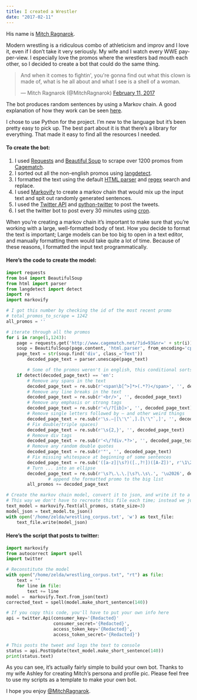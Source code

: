 ```yaml
---
title: I created a Wrestler
date: "2017-02-11"
---
```

His name is [Mitch Ragnarok](https://twitter.com/MitchRagnarok).

Modern wrestling is a ridiculous combo of athleticism and improv and I love it, even if I don’t take it very seriously. My wife and I watch every WWE pay-per-view. I especially love the promos where the wrestlers bad mouth each other, so I decided to create a bot that could do the same thing.

<blockquote class="twitter-tweet" data-lang="en"><p lang="en" dir="ltr">And when it comes to fightin&#39;, you&#39;re gonna find out what this clown is made of, what is he all about and what I see is a shell of a woman.</p>&mdash; Mitch Ragnarok (@MitchRagnarok) <a href="https://twitter.com/MitchRagnarok/status/830265120043462656?ref_src=twsrc%5Etfw">February 11, 2017</a></blockquote>
<script async src="https://platform.twitter.com/widgets.js" charset="utf-8"></script>

The bot produces random sentences by using a Markov chain. A good explanation of how they work can be seen [here](http://setosa.io/ev/markov-chains/).

I chose to use Python for the project. I’m new to the language but it’s been pretty easy to pick up. The best part about it is that there’s a library for everything. That made it easy to find all the resources I needed.

#### To create the bot:

1. I used [Requests](http://docs.python-requests.org/en/master) and [Beautiful Soup](https://www.crummy.com/software/BeautifulSoup) to scrape over 1200 promos from [Cagematch](https://www.cagematch.net/).
2. I sorted out all the non-english promos using [langdetect](https://pypi.python.org/pypi/langdetect).
3. I formatted the text using the default [HTML parser](https://docs.python.org/2/library/htmlparser.html) and [regex](https://docs.python.org/2/library/re.html) search and replace.
4. I used [Markovify](https://github.com/jsvine/markovify) to create a markov chain that would mix up the input text and spit out randomly generated sentences.
5. I used the [Twitter API](https://dev.twitter.com/index) and [python-twitter](https://github.com/bear/python-twitter) to post the tweets.
6. I set the twitter bot to post every 30 minutes using [cron](https://en.wikipedia.org/wiki/Cron).

When you’re creating a markov chain it’s important to make sure that you’re working with a large, well-formatted body of text. How you decide to format the text is important; Large models can be too big to open in a text editor, and manually formatting them would take quite a lot of time. Because of these reasons, I formatted the input text programmatically.

#### Here’s the code to create the model:

```python
import requests
from bs4 import BeautifulSoup
from html import parser
from langdetect import detect
import re
import markovify

# I got this number by checking the id of the most recent promo
# total_promos_to_scrape = 1242
all_promos = ''

# iterate through all the promos
for i in range(1,1243):
    page = requests.get('http://www.cagematch.net/?id=93&nr=' + str(i))
    soup = BeautifulSoup(page.content, 'html.parser', from_encoding='cp1252')
    page_text = str(soup.find('div', class_='Text'))
		decoded_page_text = parser.unescape(page_text)

		# Some of the promos weren't in english, this conditional sorts them out
    if detect(decoded_page_text) == 'en':
        # Remove any spans in the text
        decoded_page_text = re.sub(r'<span\b[^>]*>(.*?)</span>', '', decoded_page_text)
        # Remove any line breaks in the text
        decoded_page_text = re.sub(r'<br/>', '', decoded_page_text)
        # Remove any emphasis or strong tags
        decoded_page_text = re.sub(r'<\/?[ib]>', '', decoded_page_text)
        # Remove single letters followed by — and other weird things
        decoded_page_text = re.sub(r'\s.—|[\'\"`,].[\'\"`,]', '', decoded_page_text)
        # Fix double/triple spaces)
        decoded_page_text = re.sub(r'\s{2,}', '', decoded_page_text)
        # Remove div tags
        decoded_page_text = re.sub(r'<\/?div.*?>', '', decoded_page_text)
        # Remove any random double quotes
        decoded_page_text = re.sub(r'"', '', decoded_page_text)
        # Fix missing whitespace at beginning of some sentences
        decoded_page_text = re.sub('([a-z]|\s?)([.,?!])([A-Z])', r'\1\2 \3', decoded_page_text)
        # Turn ... into an ellipse
        decoded_page_text = re.sub(r'\s?\.\.\.|\s?\.\s\.', '\u2026', decoded_page_text)
				# append the formatted promo to the big list
        all_promos += decoded_page_text

# Create the markov chain model, convert it to json, and write it to a file.
# This way we don't have to recreate this file each time; instead we just reconstitute it.
text_model = markovify.Text(all_promos, state_size=3)
model_json = text_model.to_json()
with open('/home/zelda/wrestling_corpus.txt', 'w') as text_file:
    text_file.write(model_json)
```

#### Here’s the script that posts to twitter:

```python
import markovify
from autocorrect import spell
import twitter

# Reconstitute the model
with open("/home/zelda/wrestling_corpus.txt", "rt") as file:
    text = ""
    for line in file:
        text += line
model =  markovify.Text.from_json(text)
corrected_text = spell(model.make_short_sentence(140))

# If you copy this code, you'll have to put your own info here
api = twitter.Api(consumer_key='{Redacted}'
                  consumer_secret='{Redacted}',
                  access_token_key='{Redacted}',
                  access_token_secret='{Redacted}')

# This posts the tweet and logs the text to console
status = api.PostUpdate(text_model.make_short_sentence(140))
print(status.text)
```

As you can see, it’s actually fairly simple to build your own bot. Thanks to my wife Ashley for creating Mitch’s persona and profile pic. Please feel free to use my scripts as a template to make your own bot.

I hope you enjoy [@MitchRagnarok](https://twitter.com/MitchRagnarok).